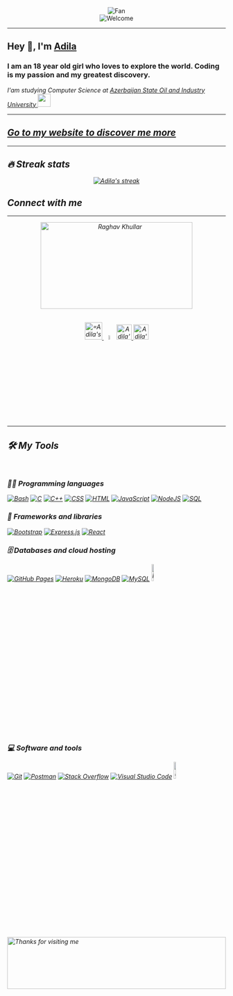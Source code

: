 <div align="center">
<img src="https://github.com/fnky/fnky/raw/fnky/img/fan-1.gif" alt="Fan" align="center">
</div>

<div align="center">
<img src="https://github.com/fnky/fnky/raw/fnky/img/welcome-fire.gif" alt="Welcome" align="center">
</div>


<hr>

<h2>Hey 👋, I'm <a href="https://adilababayeva13.github.io/portfolio/">Adila</a></h2>
<h3>I am an 18 year old girl who loves to explore the world. Coding is my passion and my greatest discovery.</h3>
<p><em>I'am studying Computer Science at <a href="http://asoiu.edu.az/en">Azerbaijan State Oil and Industry University </a><img src="https://media.giphy.com/media/fYSnHlufseco8Fh93Z/giphy.gif" width="30">
<br/>

<hr>

<h2><a href="https://adilababayeva13.github.io/portfolio/">Go to my website to discover me more</a></h2>

<hr/>

## 🔥 Streak stats

<p align="center">
  <a href="https://github.com/adilababayeva13">
    <img title="🔥 Get streak stats for your profile at git.io/streak-stats" alt="Adila's streak" src="http://github-readme-streak-stats.herokuapp.com?user=adilababayeva13&theme=highcontrast"/>
  </a>
</p>
<h2>Connect with me</h3>

<hr/>


    
<div align="center">
<img src="https://raw.githubusercontent.com/raghavk16/raghavk16/master/connected.gif" alt="Raghav Khullar" width="350" height="200" />
</div>

<p align="center">
<br/>
<a href="https://www.linkedin.com/in/adila-b/">
  <img alt="=Adila's LinkdeIN" width="40px" src="https://cdn-icons.flaticon.com/png/512/3536/premium/3536505.png?token=exp=1639909577~hmac=ec8638f5b6b82fc0d910170ef174f44e" />
</a>
<a href="https://www.hackerrank.com/adilababayeva13?hr_r=1" target="_blank">
<img src="https://cdn.iconscout.com/icon/free/png-256/hackerrank-3629415-3032408.png"width="5%" ;></img></a>
</a>  
<a href="mailto:adilababayeva13@gmail.com">
  <img alt="Adila's Email" width="35px" src="https://image.flaticon.com/icons/png/512/732/732200.png" />
</a>
<a href="https://github.com/adilababayeva13">
  <img alt="Adila's GitHub" width="35px" src="https://image.flaticon.com/icons/png/512/25/25231.png" />
</a>
</p>

<hr/>

## 🛠️ My Tools
<br/>

### 👨‍💻 Programming languages

<p>
    <a href="https://github.com/search?q=user%3ADenverCoder1+language%3Abash"><img alt="Bash" src="https://img.shields.io/badge/Bash-121011.svg?logo=gnu-bash&logoColor=white"></a>
    <a href="https://github.com/search?q=user%3ADenverCoder1+language%3Ac"><img alt="C" src="https://custom-icon-badges.herokuapp.com/badge/C-03599C.svg?logo=c-in-hexagon&logoColor=white"></a>
    <a href="https://github.com/search?q=user%3ADenverCoder1+language%3Acpp"><img alt="C++" src="https://custom-icon-badges.herokuapp.com/badge/C++-9C033A.svg?logo=cpp2&logoColor=white"></a>
    <a href="https://github.com/search?q=user%3ADenverCoder1+language%3Acss"><img alt="CSS" src="https://img.shields.io/badge/CSS-1572B6.svg?logo=css3&logoColor=white"></a>
    <a href="https://github.com/search?q=user%3ADenverCoder1+language%3Ahtml"><img alt="HTML" src="https://img.shields.io/badge/HTML-E34F26.svg?logo=html5&logoColor=white"></a>
    <a href="https://github.com/search?q=user%3ADenverCoder1+language%3Ajavascript"><img alt="JavaScript" src="https://img.shields.io/badge/JavaScript-F7DF1E.svg?logo=javascript&logoColor=black"></a>
    <a href="https://github.com/search?q=user%3ADenverCoder1+language%3Ajavascript"><img alt="NodeJS" src="https://img.shields.io/badge/Node.js-43853D.svg?logo=node.js&logoColor=white"></a>
    <a href="https://github.com/search?q=user%3ADenverCoder1+language%3Asql"><img alt="SQL" src="https://img.shields.io/badge/SQL-025E8C.svg?logo=amazon-dynamodb&logoColor=white"></a>

</p>

### 🧰 Frameworks and libraries

<p>
    <a href="#"><img alt="Bootstrap" src="https://img.shields.io/badge/Bootstrap-7952B3.svg?logo=bootstrap&logoColor=white"></a>
    <a href="#"><img alt="Express.js" src="https://img.shields.io/badge/Express.js-404d59.svg?logo=express&logoColor=white"></a>
    <a href="#"><img alt="React" src="https://img.shields.io/badge/React-20232a.svg?logo=react&logoColor=%2361DAFB"></a>
</p>

### 🗄️ Databases and cloud hosting

<p>
    <a href="#"><img alt="GitHub Pages" src="https://img.shields.io/badge/GitHub%20Pages-327FC7.svg?logo=github&logoColor=white"></a>
    <a href="#"><img alt="Heroku" src="https://img.shields.io/badge/Heroku-430098.svg?logo=heroku&logoColor=white"></a>
    <a href="#"><img alt="MongoDB" src ="https://img.shields.io/badge/MongoDB-4ea94b.svg?logo=mongodb&logoColor=white"></a>
    <a href="#"><img alt="MySQL" src="https://img.shields.io/badge/MySQL-00f.svg?logo=mysql&logoColor=white"></a>
    <a href="#"><img alt="FireBase" width="10%" src="https://www.phpnasp.com/wp-content/uploads/2018/07/logo-standard.png"></a>
</p>

### 💻 Software and tools

<p>
    <a href="#"><img alt="Git" src="https://img.shields.io/badge/Git-F05033.svg?logo=git&logoColor=white"></a>
    <a href="#"><img alt="Postman" src="https://img.shields.io/badge/Postman-FF6C37?logo=postman&logoColor=white"></a>
    <a href="#"><img alt="Stack Overflow" src="https://img.shields.io/badge/-Stack%20Overflow-FE7A16?logo=stack-overflow&logoColor=white"></a>
    <a href="#"><img alt="Visual Studio Code" src="https://img.shields.io/badge/Visual%20Studio%20Code-0078d7.svg?logo=visual-studio-code&logoColor=white"></a>
    <a href="#"><img alt="Docker" width="10%" src="https://www.docker.com/sites/default/files/d8/2019-07/horizontal-logo-monochromatic-white.png"></a>
</p>


<img height="120" alt="Thanks for visiting me" width="100%" src="https://raw.githubusercontent.com/BrunnerLivio/brunnerlivio/master/images/marquee.svg" />

